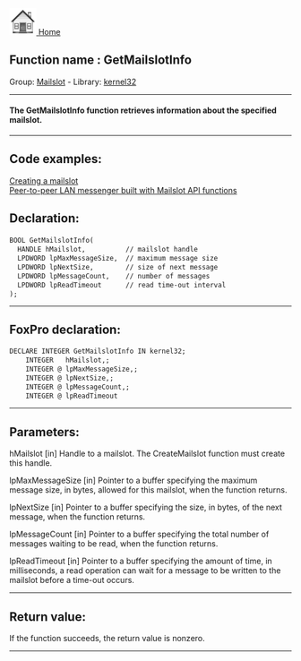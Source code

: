 [<img src="../../images/home.png"> Home ](https://github.com/VFPX/Win32API)  

## Function name : GetMailslotInfo
Group: [Mailslot](../../functions_group.md#Mailslot)  -  Library: [kernel32](../../Libraries.md#kernel32)  
***  


#### The GetMailslotInfo function retrieves information about the specified mailslot. 
***  


## Code examples:
[Creating a mailslot](../../samples/sample_267.md)  
[Peer-to-peer LAN messenger built with Mailslot API functions](../../samples/sample_410.md)  

## Declaration:
```foxpro  
BOOL GetMailslotInfo(
  HANDLE hMailslot,          // mailslot handle
  LPDWORD lpMaxMessageSize,  // maximum message size
  LPDWORD lpNextSize,        // size of next message
  LPDWORD lpMessageCount,    // number of messages
  LPDWORD lpReadTimeout      // read time-out interval
);  
```  
***  


## FoxPro declaration:
```foxpro  
DECLARE INTEGER GetMailslotInfo IN kernel32;
	INTEGER   hMailslot,;
	INTEGER @ lpMaxMessageSize,;
	INTEGER @ lpNextSize,;
	INTEGER @ lpMessageCount,;
	INTEGER @ lpReadTimeout  
```  
***  


## Parameters:
hMailslot 
[in] Handle to a mailslot. The CreateMailslot function must create this handle. 

lpMaxMessageSize 
[in] Pointer to a buffer specifying the maximum message size, in bytes, allowed for this mailslot, when the function returns. 

lpNextSize 
[in] Pointer to a buffer specifying the size, in bytes, of the next message, when the function returns. 

lpMessageCount 
[in] Pointer to a buffer specifying the total number of messages waiting to be read, when the function returns. 

lpReadTimeout 
[in] Pointer to a buffer specifying the amount of time, in milliseconds, a read operation can wait for a message to be written to the mailslot before a time-out occurs.   
***  


## Return value:
If the function succeeds, the return value is nonzero.  
***  

